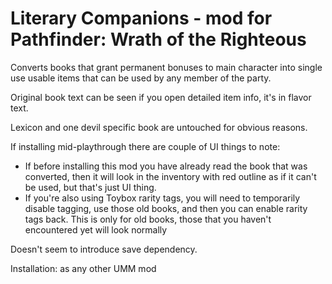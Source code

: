 # Literary Companions - mod for Pathfinder: Wrath of the Righteous

Converts books that grant permanent bonuses to main character into single use usable items that can be used by any member of the party.

Original book text can be seen if you open detailed item info, it's in flavor text.

Lexicon and one devil specific book are untouched for obvious reasons.

If installing mid-playthrough there are couple of UI things to note:   
- If before installing this mod you have already read the book that was converted, then it will look in the inventory with red outline as if it can't be used, but that's just UI thing.   
- If you're also using Toybox rarity tags, you will need to temporarily disable tagging, use those old books, and then you can enable rarity tags back. This is only for old books, those that you haven't encountered yet will look normally

Doesn't seem to introduce save dependency.

Installation: as any other UMM mod
